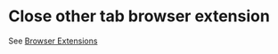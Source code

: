 # Close other tab browser extension
See [Browser Extensions](https://developer.mozilla.org/en-US/docs/Mozilla/Add-ons/WebExtensions)
